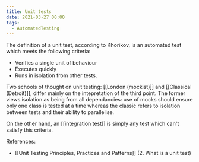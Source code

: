 ```yaml
---
title: Unit tests
date: 2021-03-27 00:00
tags:
  - AutomatedTesting 
---
```


The definition of a unit test, according to Khorikov, is an automated test which meets the following criteria:

* Verifies a single unit of behaviour
* Executes quickly
* Runs in isolation from other tests.

Two schools of thought on unit testing: [[London (mockist)]] and [[Classical (Detroit)]], differ mainly on the intepretation of the third point. The former views isolation as being from all dependancies: use of mocks should ensure only one class is tested at a time whereas the classic refers to isolation between tests and their ability to parallelise.

On the other hand, an [[integration test]] is simply any test which can't satisfy this criteria.

References:

* [[Unit Testing Principles, Practices and Patterns]] (2. What is a unit test)